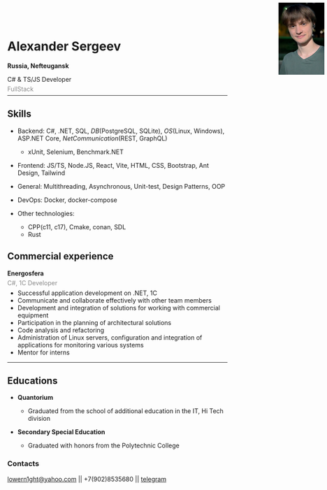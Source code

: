 # Alexander Sergeev

**Russia, Nefteugansk**

<span style="font-size: 14px; line-height: 0">
  C# & TS/JS Developer
  <p style="opacity: 0.5; line-height: 0">FullStack</p>
</span>

<img src=".resources/me.png" alt="me" style="position: absolute; height: 165px; top: 6px; right: 6px"/>

---


## Skills

- Backend: C#, .NET, SQL, _DB_(PostgreSQL, SQLite), _OS_(Linux, Windows), ASP.NET Core, _NetCommunication_(REST, GraphQL)
  - xUnit, Selenium, Benchmark.NET
  
- Frontend: JS/TS, Node.JS, React, Vite, HTML, CSS, Bootstrap, Ant Design, Tailwind
- General:  Multithreading, Asynchronous, Unit-test, Design Patterns, OOP
- DevOps: Docker, docker-compose

- Other technologies: 
  - CPP(c11, c17), Cmake, conan, SDL
  - Rust

## Commercial experience

<span style="font-size: 14px; line-height: 0">
  <strong>Energosfera</strong>
  <p style="opacity: 0.5; line-height: 0">C#, 1C Developer</p>
</span>

- Successful application development on .NET, 1C
- Communicate and collaborate effectively with other team members
- Development and integration of solutions for working with commercial equipment
- Participation in the planning of architectural solutions
- Code analysis and refactoring
- Administration of Linux servers, configuration and integration of applications for monitoring various systems
- Mentor for interns

---

## Educations

* **Quantorium**
   - Graduated from the school of additional education in the IT, Hi Tech division


* **Secondary Special Education**
  - Graduated with honors from the Polytechnic College


### Contacts

[lowern1ght@yahoo.com](mailto:lowern1ght@yahoo.com) || +7(902)8535680 || [telegram](https://t.me/lowern1ght)